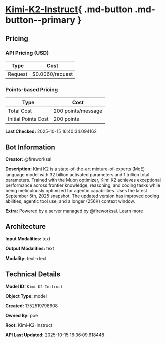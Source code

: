 # [Kimi-K2-Instruct](https://poe.com/Kimi-K2-Instruct){ .md-button .md-button--primary }

## Pricing

### API Pricing (USD)

| Type | Cost |
|------|------|
| Request | $0.0060/request |

### Points-based Pricing

| Type | Cost |
|------|------|
| Total Cost | 200 points/message |
| Initial Points Cost | 200 points |

**Last Checked:** 2025-10-15 16:40:34.094162


## Bot Information

**Creator:** @fireworksai

**Description:** Kimi K2 is a state-of-the-art mixture-of-experts (MoE) language model with 32 billion activated parameters and 1 trillion total parameters. Trained with the Muon optimizer, Kimi K2 achieves exceptional performance across frontier knowledge, reasoning, and coding tasks while being meticulously optimized for agentic capabilities. Uses the latest September 5th, 2025 snapshot. The updated version has improved coding abilities, agentic tool use, and a longer (256K) context window.

**Extra:** Powered by a server managed by @fireworksai. Learn more


## Architecture

**Input Modalities:** text

**Output Modalities:** text

**Modality:** text->text


## Technical Details

**Model ID:** `Kimi-K2-Instruct`

**Object Type:** model

**Created:** 1752519798608

**Owned By:** poe

**Root:** Kimi-K2-Instruct

**API Last Updated:** 2025-10-15 16:36:09.618448
